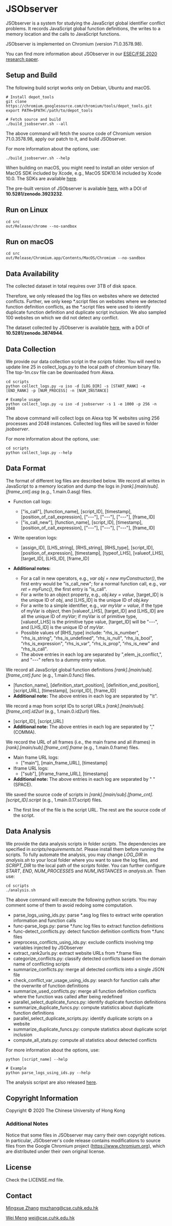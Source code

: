 # JSObserver

JSObserver is a system for studying the JavaScript global identifier conflict problems. It records JavaScript global function definitions, the writes to a memory location and the calls to JavaScript functions.

JSObserver is implemented on Chromium (version 71.0.3578.98).

You can find more information about JSObserver in our [ESEC/FSE 2020 research paper](https://seclab.cse.cuhk.edu.hk/papers/fse20_js_conflict.pdf).

## Setup and Build
The following build script works only on Debian, Ubuntu and macOS.

```shell
# Install depot_tools
git clone https://chromium.googlesource.com/chromium/tools/depot_tools.git
export PATH=$PATH:/path/to/depot_tools

# Fetch source and build
./build_jsobserver.sh --all
```

The above command will fetch the source code of Chromium version 71.0.3578.98, apply our patch to it, and build JSObserver.

For more information about the options, use:

```shell
./build_jsobserver.sh --help
```

When building on macOS, you might need to install an older version of MacOS SDK included by Xcode, e.g., MacOS SDK10.14 included by Xcode 10.0.
The SDKs are available [here](https://github.com/phracker/MacOSX-SDKs).

The pre-built version of JSObserver is available [here](http://doi.org/10.5281/zenodo.3923232), with a DOI of __10.5281/zenodo.3923232__.

## Run on Linux

```shell
cd src
out/Release/chrome --no-sandbox
```

## Run on macOS

```shell
cd src
out/Release/Chromium.app/Contents/MacOS/Chromium --no-sandbox
```

## Data Availability

The collected dataset in total requires over 3TB of disk space. 

Therefore, we only released the log files on websites where we detected conflicts.
Further, we only keep *.script files on websites where we detected function definition conflicts, as the *.script files were used to identify duplicate function definition and duplicate script inclusion.
We also sampled 100 websites on which we did not detect any conflict.

The dataset collected by JSObserver is available [here](https://zenodo.org/record/3874944), with a DOI of __10.5281/zenodo.3874944__.


## Data Collection

We provide our data collection script in the *scripts* folder.
You will need to update line 25 in collect_logs.py to the local path of chromium binary file.
The top-1m.csv file can be downloaded from Alexa.

```shell
cd scripts
python collect_logs.py -u iso -d [LOG_DIR] -s [START_RANK] -e [END_RANK] -p [NUM_PROCESS] -n [NUM_INSTANCE]

# Example usage
python collect_logs.py -u iso -d jsobserver -s 1 -e 1000 -p 256 -n 2048
```
The above command will collect logs on Alexa top 1K websites using 256 processes and 2048 instances. Collected log files will be saved in folder *jsobserver*.

For more information about the options, use:

```shell
cd scripts
python collect_logs.py --help
```


## Data Format
The format of different log files are  described below.
We record all writes in JavaScript to a memory location and dump the logs in _[rank].[main/sub].[frame\_cnt].asg_ (e.g., 1.main.0.asg) files. 

* Function call logs: 
  - ["is\_call"], [function\_name], [script\_ID], [timestamp], [position\_of\_call\_expression], ["---"], ["---"], ["---"], [frame\_ID]
  - ["is\_call\_new"], [function\_name], [script\_ID], [timestamp], [position\_of\_call\_expression], ["---"], ["---"], ["---"], [frame\_ID]
 
* Write operation logs:
  - [assign\_ID], [LHS\_string], [RHS\_string], [RHS\_type], [script\_ID], [position\_of\_expression], [timestamp], [typeof\_LHS], [valueof\_LHS], [target\_ID], [LHS\_ID], [frame\_ID]

* __Additional notes:__
   - For a call in new operators, e.g., *var obj = new myConstructor()*, the first entry would be "is\_call\_new"; for a normal function call, e.g., *var ret = myFunc()*, the first entry is "is\_call".
   - For a write to an object property, e.g., *obj.key = value*, [target\_ID] is the unique ID of *obj*, and [LHS\_ID] is the unique ID of *obj.key*
   - For a write to a simple identifier, e.g., *var myVar = value*, if the type of myVar is *object*, then [valueof\_LHS], [target\_ID] and [LHS\_ID] are all the unique ID of *myVar*; if myVar is of primitive type, [valueof\_LHS] is the primitive type value, [target\_ID] will be "---", and [LHS\_ID] is the unique ID of *myVar*.
   - Possible values of [RHS\_type] include: "rhs\_is\_number", "rhs\_is\_string", "rhs\_is\_undefined", "rhs\_is\_null", "rhs\_is\_bool", "rhs\_is\_expression", "rhs\_is\_var", "rhs\_is\_prop", "rhs\_is\_new" and "rhs\_is\_call".
   - The above entries in each log are separated by ",elem_js_conflict,", and "---" refers to a dummy entry value.

We record all JavaScript global function definitions _[rank].[main/sub].[frame\_cnt].func_ (e.g., 1.main.0.func) files.

* [function\_name], [definition\_start\_position], [definition\_end\_position], [script\_URL], [timestamp], [script\_ID], [frame\_ID]
* __Additional note:__ The above entries in each log are separated by "\t".

We record a map from script IDs to script URLs _[rank].[main/sub].[frame\_cnt].id2url_ (e.g., 1.main.0.id2url) files.

* [script\_ID], [script\_URL]
* __Additional note:__ The above entries in each log are separated by "," (COMMA).

We record the URL of all frames (i.e., the main frame and all iframes) in _[rank].[main/sub].[frame\_cnt].frame_ (e.g., 1.main.0.frame) files.

* Main frame URL logs:
  - ["main"], [main\_frame\_URL], [timestamp]
* Iframe URL logs:
  - ["sub"], [iframe\_frame\_URL], [timestamp]
* __Additional note:__ The above entries in each log are separated by " " (SPACE).

We saved the source code of scripts in _[rank].[main/sub].[frame\_cnt].[script\_ID].script_ (e.g., 1.main.0.17.script) files.

* The first line of the file is the script URL. The rest are the source code of the script.


## Data Analysis

We provide the data analysis scripts in folder *scripts*.
The dependencies are specified in *scripts/requirements.txt*. Please install them before running the scripts.
To fully automate the analysis, you may change *LOG_DIR* in *analysis.sh* to your local folder where you want to save the log files, and *SCRIPT_DIR* to the local path of the *scripts* folder.
You can further configure *START*, *END*, *NUM\_PROCESSE*S and *NUM\_INSTANCES* in *analysis.sh*. Then use:

```shell
cd scripts
./analysis.sh
```

The above command will execute the following python scripts. You may comment some of them to avoid redoing some computation.

* parse_logs\_using\_ids.py: parse *.asg log files to extract write operation information and function calls
* func-parse\_logs.py: parse *.func log files to extract function definitions
* func-detect\_conflicts.py: detect function definition conflicts from *.func files
* preprocess\_conflicts\_using\_ids.py: exclude conflicts involving tmp variables injected by JSObserver
* extract\_rank2urls.py: extract website URLs from *.frame files
* categorize\_conflicts.py: classify detected conflicts based on the domain name of conflicting scripts
* summarize\_conflicts.py: merge all detected conflicts into a single JSON file
* check\_conflict\_var\_usage\_using\_ids.py: search for function calls after the overwrite of function definitions
* summarize\_used\_conflicts.py: merge all function definition conflicts where the function was called after being redefined
* parallel\_select\_duplicate\_funcs.py: identify duplicate function definitions
* summarize\_duplicate\_funcs.py: compute statistics about duplicate function definitions
* parallel\_select\_duplicate\_scripts.py: identify duplicate scripts on a website
* summarize\_duplicate\_funcs.py: compute statistics about duplicate script inclusion
* compute\_all\_stats.py: compute all statistics about detected conflicts

For more information about the options, use: 

```shell
python [script_name] --help

# Example
python parse_logs_using_ids.py --help
```

The analysis scripst are also released [here](http://doi.org/10.5281/zenodo.3923232).

## Copyright Information
Copyright © 2020 The Chinese University of Hong Kong

### Additional Notes

Notice that some files in JSObserver may carry their own copyright notices.
In particular, JSObserver's code release contains modifications to source files from the Google Chromium project (https://www.chromium.org), which are distributed under their own original license.

## License
Check the LICENSE.md file.

## Contact ##

[Mingxue Zhang](https://zhangmx1997.github.io/) <mxzhang@cse.cuhk.edu.hk>

[Wei Meng](https://www.cse.cuhk.edu.hk/~wei/) <wei@cse.cuhk.edu.hk>
